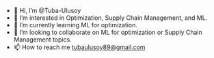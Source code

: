 - 👋 Hi, I’m @Tuba-Ulusoy
- 👀 I’m interested in Optimization, Supply Chain Management, and ML.
- 🌱 I’m currently learning ML for optimization.
- 👀 I’m looking to collaborate on ML for optimization or Supply Chain Management topics.
- 📫 How to reach me tubaulusoy89@gmail.com

<!---
tubaulusoy/tubaulusoy is a ✨ special ✨ repository because its `README.md` (this file) appears on your GitHub profile.
You can click the Preview link to take a look at your changes.
--->
